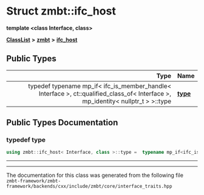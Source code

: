

# Struct zmbt::ifc\_host

**template &lt;class Interface, class&gt;**



[**ClassList**](annotated.md) **>** [**zmbt**](namespacezmbt.md) **>** [**ifc\_host**](structzmbt_1_1ifc__host.md)






















## Public Types

| Type | Name |
| ---: | :--- |
| typedef typename mp\_if&lt; ifc\_is\_member\_handle&lt; Interface &gt;, ct::qualified\_class\_of&lt; Interface &gt;, mp\_identity&lt; nullptr\_t &gt; &gt;::type | [**type**](#typedef-type)  <br> |
















































## Public Types Documentation




### typedef type 

```C++
using zmbt::ifc_host< Interface, class >::type =  typename mp_if<ifc_is_member_handle<Interface>, ct::qualified_class_of<Interface>, mp_identity<nullptr_t> >::type;
```




<hr>

------------------------------
The documentation for this class was generated from the following file `zmbt-framework/zmbt-framework/backends/cxx/include/zmbt/core/interface_traits.hpp`

